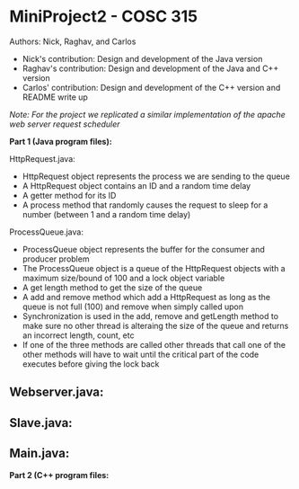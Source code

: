 # MiniProject2 - COSC 315

Authors: Nick, Raghav, and Carlos
- Nick's contribution: Design and development of the Java version
- Raghav's contribution: Design and development of the Java and C++ version
- Carlos' contribution: Design and development of the C++ version and README write up

*Note: For the project we replicated a similar implementation of the apache web server request scheduler*

**Part 1 (Java program files):**

HttpRequest.java:
- HttpRequest object represents the process we are sending to the queue 
- A HttpRequest object contains an ID and a random time delay
- A getter method for its ID
- A process method that randomly causes the request to sleep for a number (between 1 and a random time delay) 

ProcessQueue.java:
- ProcessQueue object represents the buffer for the consumer and producer problem
- The ProcessQueue object is a queue of the HttpRequest objects with a maximum size/bound of 100 and a lock object variable
- A get length method to get the size of the queue
- A add and remove method which add a HttpRequest as long as the queue is not full (100) and remove when simply called upon
- Synchronization is used in the add, remove and getLength method to make sure no other thread is alteraing the size of the queue and returns an incorrect length, count, etc
- If one of the three methods are called other threads that call one of the other methods will have to wait until the critical part of the code executes before giving the lock back

Webserver.java:
- 

Slave.java:
- 

Main.java:
-

**Part 2 (C++ program files:**
